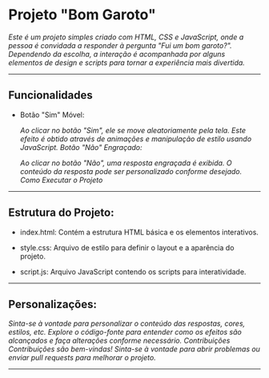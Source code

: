 # Projeto "Bom Garoto"
*Este é um projeto simples criado com HTML, CSS e JavaScript, onde a pessoa é convidada a responder à pergunta "Fui um bom garoto?". Dependendo da escolha, a interação é acompanhada por alguns elementos de design e scripts para tornar a experiência mais divertida.*

--- 

## Funcionalidades
- Botão "Sim" Móvel:

    *Ao clicar no botão "Sim", ele se move aleatoriamente pela tela.
    Este efeito é obtido através de animações e manipulação de estilo usando JavaScript.
    Botão "Não" Engraçado:*

    *Ao clicar no botão "Não", uma resposta engraçada é exibida.
    O conteúdo da resposta pode ser personalizado conforme desejado.
    Como Executar o Projeto*

---
  

## Estrutura do Projeto:

- index.html: Contém a estrutura HTML básica e os elementos interativos.

- style.css: Arquivo de estilo para definir o layout e a aparência do projeto.

- script.js: Arquivo JavaScript contendo os scripts para interatividade.

---

## Personalizações:

*Sinta-se à vontade para personalizar o conteúdo das respostas, cores, estilos, etc.
Explore o código-fonte para entender como os efeitos são alcançados e faça alterações conforme necessário.
Contribuições
Contribuições são bem-vindas! Sinta-se à vontade para abrir problemas ou enviar pull requests para melhorar o projeto.*

---
